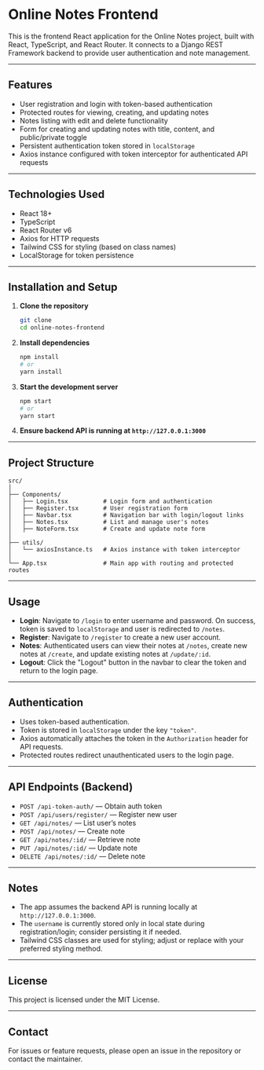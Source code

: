 # Online Notes Frontend

This is the frontend React application for the Online Notes project, built with React, TypeScript, and React Router. It connects to a Django REST Framework backend to provide user authentication and note management.

---

## Features

- User registration and login with token-based authentication
- Protected routes for viewing, creating, and updating notes
- Notes listing with edit and delete functionality
- Form for creating and updating notes with title, content, and public/private toggle
- Persistent authentication token stored in `localStorage`
- Axios instance configured with token interceptor for authenticated API requests

---

## Technologies Used

- React 18+
- TypeScript
- React Router v6
- Axios for HTTP requests
- Tailwind CSS for styling (based on class names)
- LocalStorage for token persistence

---

## Installation and Setup

1. **Clone the repository**

   ```bash
   git clone 
   cd online-notes-frontend
   ```

2. **Install dependencies**

   ```bash
   npm install
   # or
   yarn install
   ```

3. **Start the development server**

   ```bash
   npm start
   # or
   yarn start
   ```

4. **Ensure backend API is running at `http://127.0.0.1:3000`**

---

## Project Structure

```
src/
│
├── Components/
│   ├── Login.tsx          # Login form and authentication
│   ├── Register.tsx       # User registration form
│   ├── Navbar.tsx         # Navigation bar with login/logout links
│   ├── Notes.tsx          # List and manage user's notes
│   ├── NoteForm.tsx       # Create and update note form
│
├── utils/
│   └── axiosInstance.ts   # Axios instance with token interceptor
│
└── App.tsx                # Main app with routing and protected routes
```

---

## Usage

- **Login**: Navigate to `/login` to enter username and password. On success, token is saved to `localStorage` and user is redirected to `/notes`.
- **Register**: Navigate to `/register` to create a new user account.
- **Notes**: Authenticated users can view their notes at `/notes`, create new notes at `/create`, and update existing notes at `/update/:id`.
- **Logout**: Click the "Logout" button in the navbar to clear the token and return to the login page.

---

## Authentication

- Uses token-based authentication.
- Token is stored in `localStorage` under the key `"token"`.
- Axios automatically attaches the token in the `Authorization` header for API requests.
- Protected routes redirect unauthenticated users to the login page.

---

## API Endpoints (Backend)

- `POST /api-token-auth/` — Obtain auth token
- `POST /api/users/register/` — Register new user
- `GET /api/notes/` — List user’s notes
- `POST /api/notes/` — Create note
- `GET /api/notes/:id/` — Retrieve note
- `PUT /api/notes/:id/` — Update note
- `DELETE /api/notes/:id/` — Delete note

---

## Notes

- The app assumes the backend API is running locally at `http://127.0.0.1:3000`.
- The `username` is currently stored only in local state during registration/login; consider persisting it if needed.
- Tailwind CSS classes are used for styling; adjust or replace with your preferred styling method.

---

## License

This project is licensed under the MIT License.

---

## Contact

For issues or feature requests, please open an issue in the repository or contact the maintainer.
